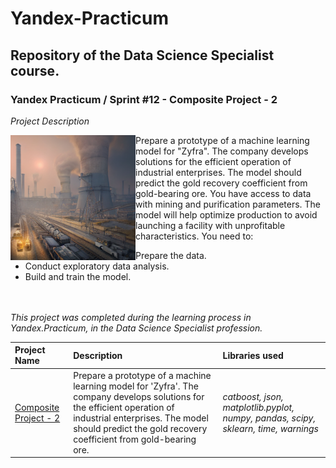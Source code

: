 # Yandex-Practicum <a id='composite_project-2'></a>
## Repository of the Data Science Specialist course.
### Yandex Practicum / Sprint #12 - Composite Project - 2

*Project Description*

<img src="https://github.com/DimaDoesCode/Yandex_Practicum-Composite_Project-2/blob/master/gold_recovery.png" width="200" height="200" align="left"/>

Prepare a prototype of a machine learning model for "Zyfra". The company develops solutions for the efficient operation of industrial enterprises.
The model should predict the gold recovery coefficient from gold-bearing ore. You have access to data with mining and purification parameters.
The model will help optimize production to avoid launching a facility with unprofitable characteristics.
You need to:

- Prepare the data.
- Conduct exploratory data analysis.
- Build and train the model.

<br clear="left"/><br>*This project was completed during the learning process in Yandex.Practicum, in the Data Science Specialist profession.*

| Project Name | Description | Libraries used |
| :---------------------- | :---------------------- | :---------------------- |
| [Composite Project - 2](composite_project-2) | Prepare a prototype of a machine learning model for 'Zyfra'. The company develops solutions for the efficient operation of industrial enterprises. The model should predict the gold recovery coefficient from gold-bearing ore. | <i>catboost, json, matplotlib.pyplot, numpy, pandas, scipy, sklearn, time, warnings</i>|